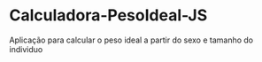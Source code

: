 # Calculadora-PesoIdeal-JS

<p>Aplicação para calcular o peso ideal a partir do sexo e tamanho do individuo</p>

<a href="https://uploaddeimagens.com.br/images/003/329/346/original/peso.gif?1625947706"></a>

